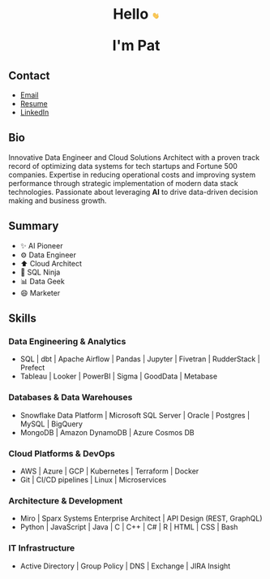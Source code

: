 <h1 align="center">
Hello <img src="images/waving-hand.gif" width="3%">

I'm Pat
</h1>

## Contact
* [Email](mailto:hello@patbierkortte.com)
* [Resume](https://www.patbierkortte.com/Bierkortte-Patrick-Resume.pdf)
* [LinkedIn](https://www.linkedin.com/in/pbierkortte)

## Bio
Innovative Data Engineer and Cloud Solutions Architect with a proven track record of optimizing data systems for tech startups and Fortune 500 companies. Expertise in reducing operational costs and improving system performance through strategic implementation of modern data stack technologies. Passionate about leveraging **AI** to drive data-driven decision making and business growth.

## Summary
* :sparkles: AI Pioneer
* :gear: Data Engineer
* :arrow_up: Cloud Architect
* :martial_arts_uniform: SQL Ninja
* :bar_chart: Data Geek
* :smile: Marketer

## Skills
### Data Engineering & Analytics
* SQL | dbt | Apache Airflow | Pandas | Jupyter | Fivetran | RudderStack | Prefect
* Tableau | Looker | PowerBI | Sigma | GoodData | Metabase

### Databases & Data Warehouses
* Snowflake Data Platform | Microsoft SQL Server | Oracle | Postgres | MySQL | BigQuery
* MongoDB | Amazon DynamoDB | Azure Cosmos DB

### Cloud Platforms & DevOps
* AWS | Azure | GCP | Kubernetes | Terraform | Docker
* Git | CI/CD pipelines | Linux | Microservices

### Architecture & Development
* Miro | Sparx Systems Enterprise Architect | API Design (REST, GraphQL)
* Python | JavaScript | Java | C | C++ | C# | R | HTML | CSS | Bash

### IT Infrastructure
* Active Directory | Group Policy | DNS | Exchange | JIRA Insight

<img src="https://us-central1-trackgit-analytics.cloudfunctions.net/token/ping/kvznbkuddqzzm08c88ak" width="1" height="1"/>
